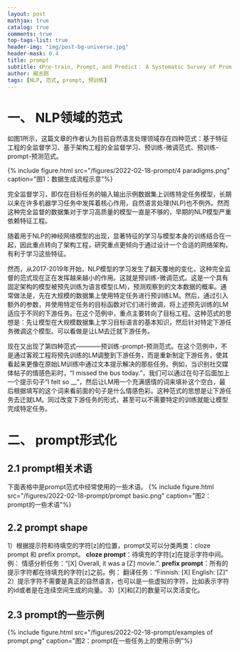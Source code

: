 ```yaml
---
layout: post
mathjax: true
catalog: true
comments: true
top-tags-list: true
header-img: "img/post-bg-universe.jpg"
header-mask: 0.4
title: prompt
subtitle: 《Pre-train, Prompt, and Predict： A Systematic Survey of Prompting Methods in Natural Language Processing》阅读笔记
author: 阚志刚
tags: [NLP, 范式, prompt, 预训练]
---
```


# 一、 NLP领域的范式

如图1所示，这篇文章的作者认为目前自然语言处理领域存在四种范式：基于特征工程的全监督学习、基于架构工程的全监督学习、预训练-微调范式、预训练-prompt-预测范式。

{% include figure.html src="/figures/2022-02-18-prompt/4 paradigms.png" caption="图1：数据生成流程示意"%}

完全监督学习，即仅在目标任务的输入输出示例数据集上训练特定任务模型，长期以来在许多机器学习任务中发挥着核心作用，自然语言处理(NLP)也不例外。然而这种完全监督的数据集对于学习高质量的模型一直是不够的，早期的NLP模型严重依赖特征工程。

随着用于NLP的神经网络模型的出现，显著特征的学习与模型本身的训练结合在一起，因此重点转向了架构工程，研究重点更倾向于通过设计一个合适的网络架构，有利于学习这些特征。

然而，从2017-2019年开始，NLP模型的学习发生了翻天覆地的变化，这种完全监督的范式现在正在发挥越来越小的作用。这就是预训练-微调范式。这是一个具有固定架构的模型被预先训练为语言模型(LM)，预测观察到的文本数据的概率。通常做法是，先在大规模的数据集上使用特定任务进行预训练LM。然后，通过引入额外的参数，并使用特定任务的目标函数对它们进行微调，将上述预先训练的LM适应于不同的下游任务。在这个范例中，重点主要转向了目标工程。这种范式的思想是：先让模型在大规模数据集上学习目标语言的基本知识，然后针对特定下游任务微调这个模型。可以看做是让LM去迁就下游任务。

现在又出现了第四种范式————预训练-prompt-预测范式。在这个范例中，不是通过客观工程将预先训练的LM调整到下游任务，而是重新制定下游任务，使其看起来更像在原始LM训练中通过文本提示解决的那些任务。例如，当识别社交媒体帖子的情感色彩时，“I missed the bus today.”，我们可以通过在句子后面加上一个提示句子“I felt so __”，然后让LM用一个充满感情的词来填补这个空白，最后根据填写的这个词来看前面的句子是什么情感色彩。这种范式的思想是让下游任务去迁就LM。同过改变下游任务的形式，甚至可以不需要特定的训练就能让模型完成特定任务。


# 二、 prompt形式化

## 2.1 prompt相关术语
下面表格中是prompt范式中经常使用的一些术语。
{% include figure.html src="/figures/2022-02-18-prompt/prompt basic.png" caption="图2：prompt的一些术语"%}

## 2.2 prompt shape
1）根据提示符和待填空的字符\[z]的位置，prompt又可以分类两类：cloze prompt 和 prefix prompt。
<strong>cloze prompt</strong>：待填充的字符\[z]在提示字符中间。例：
情感分析任务：“\[X] Overall, it was a \[Z] movie.”.
<strong>prefix prompt</strong>：所有的提示字符都在待填充的字符\[z]之前。例：
翻译任务：“Finnish: \[X] English: \[Z]”
2）提示字符不需要是真正的自然语言，也可以是一些虚拟的字符，比如表示字符的id或者是在连续空间生成的向量。
3）\[X]和\[Z]的数量可以灵活变化。

## 2.3 prompt的一些示例

{% include figure.html src="/figures/2022-02-18-prompt/examples of prompt.png" caption="图2：prompt在一些任务上的使用示例"%}


